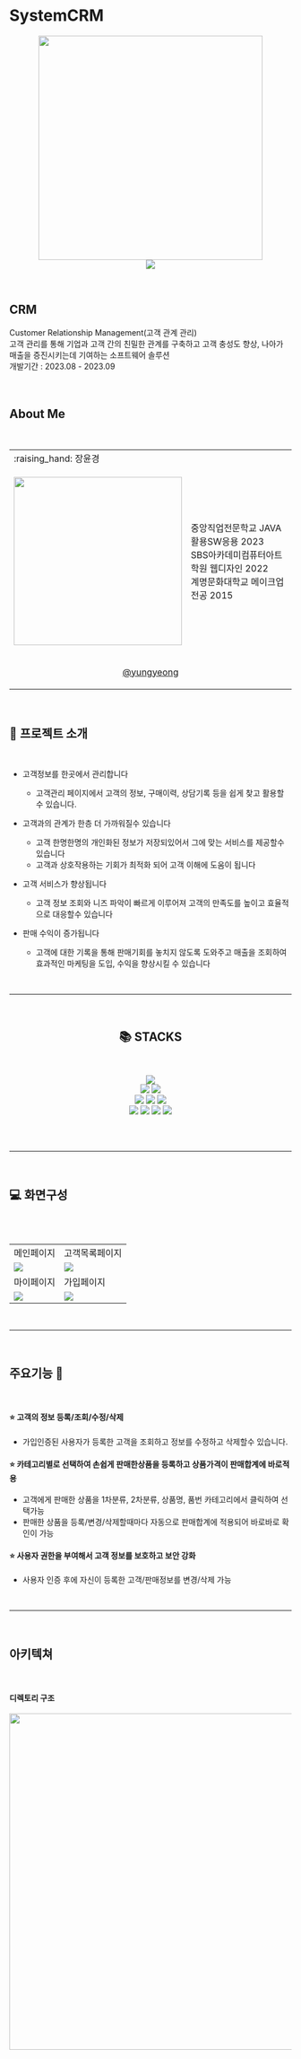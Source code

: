 # SystemCRM

<p align="center"><img src="https://github.com/jangyungyeong/SystemCRM/assets/117636044/2d0eaa56-c7df-4fa1-8121-fe638ae16966" width="400" ></br>
  <a href="https://hits.seeyoufarm.com">
<img src="https://hits.seeyoufarm.com/api/count/incr/badge.svg?url=https%3A%2F%2Fgithub.com%2Fjangyungyeong%2FSystemCRM.git&count_bg=%2379C83D&title_bg=%23555555&icon=&icon_color=%23E7E7E7&title=hits&edge_flat=false">
  </a>
</p>
</br>

## CRM
<p align="center"></p>
Customer Relationship Management(고객 관계 관리)</br>
고객 관리를 통해 기업과 고객 간의 친밀한 관계를 구축하고 고객 충성도 향상, 나아가 매출을 증진시키는데 기여하는 소프트웨어 솔루션</br>
개발기간 : 2023.08 - 2023.09 </br>
</br></br>


## About Me
<p align="center"></p></br>
<table>
  <tr>
    <td> :raising_hand: 장윤경</td>
    <td></td>
  </tr>
  <tr>
    <td><p align="center"><img src="https://github.com/jangyungyeong/SystemCRM/assets/117636044/1ce99337-b163-4841-9ac4-e8897db26b5b" width="300" ></p></td>
    <td>
      중앙직업전문학교 JAVA활용SW응용 2023</br>
      SBS아카데미컴퓨터아트학원 웹디자인 2022</br>
      계명문화대학교 메이크업전공 2015
    </td>
  </tr>
  <tr>
    <td colspan="2"><p align="center"><a href="https://github.com/jangyungyeong">@yungyeong</a></p></td>
  </tr>
</table>
</br>


## :loudspeaker: 프로젝트 소개
<p align="center"></p></br>

* 고객정보를 한곳에서 관리합니다
  - 고객관리 페이지에서 고객의 정보, 구매이력, 상담기록 등을 쉽게 찾고 활용할 수 있습니다.
  
* 고객과의 관계가 한층 더 가까워질수 있습니다
  - 고객 한명한명의 개인화된 정보가 저장되있어서 그에 맞는 서비스를 제공할수 있습니다
  - 고객과 상호작용하는 기회가 최적화 되어 고객 이해에 도움이 됩니다
 
* 고객 서비스가 향상됩니다
  - 고객 정보 조회와 니즈 파악이 빠르게 이루어져 고객의 만족도를 높이고 효율적으로 대응할수 있습니다

* 판매 수익이 증가됩니다
   - 고객에 대한 기록을 통해 판매기회를 놓치지 않도록 도와주고 매출을 조회하여 효과적인 마케팅을 도입, 수익을 향상시킬 수 있습니다 
</br>


----

</br>
<div align=center><h2>📚 STACKS</h2></div></br>
<p align="center"></p>
<div align=center> 
  <img src="https://img.shields.io/badge/java-007396?style=for-the-badge&logo=java&logoColor=white"> 
  </br>
  <img src="https://img.shields.io/badge/html5-E34F26?style=for-the-badge&logo=html5&logoColor=white"> 
  <img src="https://img.shields.io/badge/css-1572B6?style=for-the-badge&logo=css3&logoColor=white"> 
  </br>
  <img src="https://img.shields.io/badge/javascript-F7DF1E?style=for-the-badge&logo=javascript&logoColor=black"> 
  <img src="https://img.shields.io/badge/jquery-0769AD?style=for-the-badge&logo=jquery&logoColor=white">
  <img src="https://img.shields.io/badge/oracle-F80000?style=for-the-badge&logo=oracle&logoColor=white"> 
  </br>
  <img src="https://img.shields.io/badge/spring-6DB33F?style=for-the-badge&logo=spring&logoColor=white">
  <img src="https://img.shields.io/badge/bootstrap-7952B3?style=for-the-badge&logo=bootstrap&logoColor=white">
  <img src="https://img.shields.io/badge/apache tomcat-F8DC75?style=for-the-badge&logo=apachetomcat&logoColor=white">
  <img src="https://img.shields.io/badge/github-181717?style=for-the-badge&logo=github&logoColor=white">
</div>
</br>
<p align="center" height="10"></p>
</br>

----
</br>

## :computer: 화면구성
<p align="center"></p></br>
</br>
<table>
  <tr>
    <td>메인페이지</td>
    <td>고객목록페이지</td>
  </tr>
  <tr>
    <td><img src="https://github.com/jangyungyeong/SystemCRM/assets/117636044/853eac92-30f4-448e-9411-21dfeb69baec"></td>
    <td><img src="https://github.com/jangyungyeong/SystemCRM/assets/117636044/b519dff6-08d5-4bd7-8bad-73dab182972d"></td>
  </tr>
  <tr>
    <td>마이페이지</td>
    <td>가입페이지</td>
  </tr>
  <tr>
    <td><img src="https://github.com/jangyungyeong/SystemCRM/assets/117636044/47b162e1-b7e1-42b0-9716-f02c8f91f270"></td>
    <td><img src="https://github.com/jangyungyeong/SystemCRM/assets/117636044/d2980226-fae1-46e6-848b-16a9faaeca61"></td>
  </tr>
</table>
</br>


----
</br>

## 주요기능 :pushpin:
<p align="center"></p></br>

  #### :star: 고객의 정보 등록/조회/수정/삭제 
  * 가입인증된 사용자가 등록한 고객을 조회하고 정보를 수정하고 삭제할수 있습니다.
  
  #### :star: 카테고리별로 선택하여 손쉽게 판매한상품을 등록하고 상품가격이 판매합계에 바로적용
  * 고객에게 판매한 상품을 1차분류, 2차분류, 상품명, 품번 카테고리에서 클릭하여 선택가능
  * 판매한 상품을 등록/변경/삭제할때마다 자동으로 판매합계에 적용되어 바로바로 확인이 가능
    
  #### :star: 사용자 권한을 부여해서 고객 정보를 보호하고 보안 강화
  * 사용자 인증 후에 자신이 등록한 고객/판매정보를 변경/삭제 가능
</br>


----
</br>

## 아키텍쳐
<p align="center"></p></br>

  #### 디렉토리 구조
  <img src="https://github.com/jangyungyeong/SystemCRM/assets/117636044/deaab5c4-837c-457e-927a-662578fd5d70" width="600">



